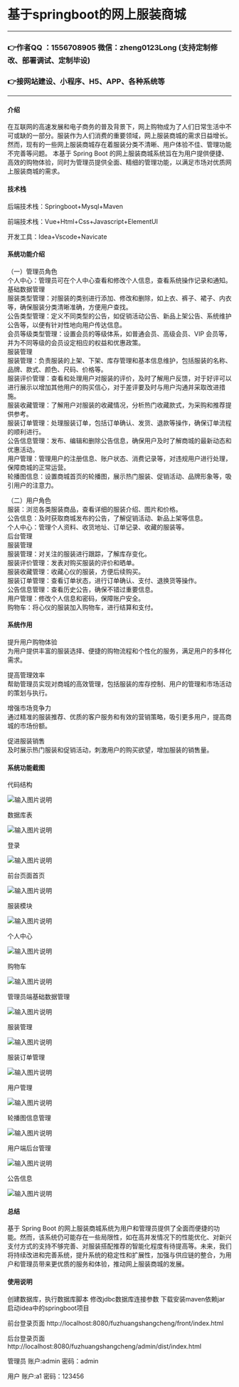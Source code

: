 # 基于springboot的网上服装商城

---
### 👉作者QQ ：1556708905 微信：zheng0123Long (支持定制修改、部署调试、定制毕设)

### 👉接网站建设、小程序、H5、APP、各种系统等

---

#### 介绍

在互联网的高速发展和电子商务的普及背景下，网上购物成为了人们日常生活中不可或缺的一部分。服装作为人们消费的重要领域，网上服装商城的需求日益增长。然而，现有的一些网上服装商城存在着服装分类不清晰、用户体验不佳、管理功能不完善等问题。
本基于 Spring Boot 的网上服装商城系统旨在为用户提供便捷、高效的购物体验，同时为管理员提供全面、精细的管理功能，以满足市场对优质网上服装商城的需求。

#### 技术栈

后端技术栈：Springboot+Mysql+Maven

前端技术栈：Vue+Html+Css+Javascript+ElementUI

开发工具：Idea+Vscode+Navicate

#### 系统功能介绍

（一）管理员角色  
个人中心：管理员可在个人中心查看和修改个人信息，查看系统操作记录和通知。  
基础数据管理  
服装类型管理：对服装的类别进行添加、修改和删除，如上衣、裤子、裙子、内衣等，确保服装分类清晰准确，方便用户查找。  
公告类型管理：定义不同类型的公告，如促销活动公告、新品上架公告、系统维护公告等，以便有针对性地向用户传达信息。  
会员等级类型管理：设置会员的等级体系，如普通会员、高级会员、VIP 会员等，并为不同等级的会员设定相应的权益和优惠政策。  
服装管理  
服装管理：负责服装的上架、下架、库存管理和基本信息维护，包括服装的名称、品牌、款式、颜色、尺码、价格等。  
服装评价管理：查看和处理用户对服装的评价，及时了解用户反馈，对于好评可以进行展示以增加其他用户的购买信心，对于差评要及时与用户沟通并采取改进措施。  
服装收藏管理：了解用户对服装的收藏情况，分析热门收藏款式，为采购和推荐提供参考。  
服装订单管理：处理服装订单，包括订单确认、发货、退款等操作，确保订单流程的顺利进行。  
公告信息管理：发布、编辑和删除公告信息，确保用户及时了解商城的最新动态和优惠活动。  
用户管理：管理用户的注册信息、账户状态、消费记录等，对违规用户进行处理，保障商城的正常运营。  
轮播图信息：设置商城首页的轮播图，展示热门服装、促销活动、品牌形象等，吸引用户的注意力。  

（二）用户角色  
服装：浏览各类服装商品，查看详细的服装介绍、图片和价格。  
公告信息：及时获取商城发布的公告，了解促销活动、新品上架等信息。  
个人中心：管理个人资料、收货地址、订单记录、收藏的服装等。  
后台管理  
服装管理  
服装管理：对关注的服装进行跟踪，了解库存变化。  
服装评价管理：发表对购买服装的评价和晒单。  
服装收藏管理：收藏心仪的服装，方便后续购买。  
服装订单管理：查看订单状态，进行订单确认、支付、退换货等操作。  
公告信息管理：查看历史公告，确保不错过重要信息。  
用户管理：修改个人信息和密码，保障账户安全。  
购物车：将心仪的服装加入购物车，进行结算和支付。  

#### 系统作用

提升用户购物体验  
为用户提供丰富的服装选择、便捷的购物流程和个性化的服务，满足用户的多样化需求。  

提高管理效率  
帮助管理员实现对商城的高效管理，包括服装的库存控制、用户的管理和市场活动的策划与执行。  

增强市场竞争力  
通过精准的服装推荐、优质的客户服务和有效的营销策略，吸引更多用户，提高商城的市场份额。  

促进服装销售  
及时展示热门服装和促销活动，刺激用户的购买欲望，增加服装的销售量。  

#### 系统功能截图

代码结构

![输入图片说明](images/e6c3d60f7cb8fe4c4758a4cc90d3457.png)

数据库表

![输入图片说明](images/7be06238309e9c90e648cb415e4ed66.png)

登录

![输入图片说明](images/cc6b1df267b5398ce3c14368a4cf63a.png)

前台页面首页

![输入图片说明](images/6fda6387b362bc1efb5b206708e9960.png)

服装模块

![输入图片说明](images/5d353f533bcaaa79d1fc6c4b5803af5.png)

个人中心

![输入图片说明](images/3c3d8e68985182e464bb356b6ab86b5.png)

购物车

![输入图片说明](images/ca042a222a359cac8d85636e86473e9.png)

管理员端基础数据管理

![输入图片说明](images/b758e01eb5ca529ee8423a8977455f4.png)

服装管理

![输入图片说明](images/c09a0acc2fc3ab52d5ebd398df94e73.png)

服装订单管理

![输入图片说明](images/39086284d716c467d54facb1c7b2179.png)

用户管理

![输入图片说明](images/b6e2fbe9891e7a5ff4c8720d7e9b84d.png)

轮播图信息管理

![输入图片说明](images/0474c2c88210f30e073989865f9c773.png)

用户端后台管理

![输入图片说明](images/0990f4c008b2b9a202032118db7a39a.png)

公告信息

![输入图片说明](images/90879e56ca1b86a1ba49086639d7a63.png)

#### 总结

基于 Spring Boot 的网上服装商城系统为用户和管理员提供了全面而便捷的功能。然而，该系统仍可能存在一些局限性，如在高并发情况下的性能优化、对新兴支付方式的支持不够完善、对服装搭配推荐的智能化程度有待提高等。未来，我们将持续改进和完善系统，提升系统的稳定性和扩展性，加强与供应链的整合，为用户和管理员带来更优质的服务和体验，推动网上服装商城的发展。

#### 使用说明

创建数据库，执行数据库脚本 修改jdbc数据库连接参数 下载安装maven依赖jar 启动idea中的springboot项目

前台登录页面
http://localhost:8080/fuzhuangshangcheng/front/index.html

后台登录页面
http://localhost:8080/fuzhuangshangcheng/admin/dist/index.html

管理员				账户:admin 		密码：admin

用户				账户:a1 		密码：123456